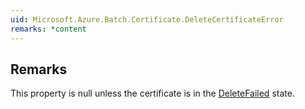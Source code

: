```yaml
---  
uid: Microsoft.Azure.Batch.Certificate.DeleteCertificateError  
remarks: *content  
---  
```

  
## Remarks  
 This property is null unless the certificate is in the [DeleteFailed](assetId:///T:Microsoft.Azure.Batch.Common.CertificateState?qualifyHint=False&autoUpgrade=True) state.